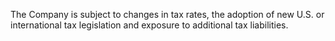The Company is subject to changes in tax rates, the adoption of new U.S. or international tax legislation and exposure to
additional tax liabilities.